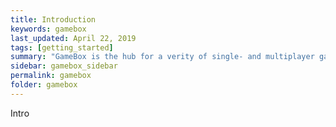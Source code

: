 ```yaml
---
title: Introduction
keywords: gamebox
last_updated: April 22, 2019
tags: [getting_started]
summary: "GameBox is the hub for a verity of single- and multiplayer games."
sidebar: gamebox_sidebar
permalink: gamebox
folder: gamebox
---
```


Intro
